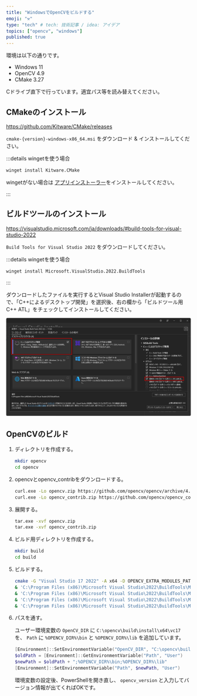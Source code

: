 ```yaml
---
title: "WindowsでOpenCVをビルドする"
emoji: "⚒️"
type: "tech" # tech: 技術記事 / idea: アイデア
topics: ["opencv", "windows"]
published: true
---
```


環境は以下の通りです。  

- Windows 11
- OpenCV 4.9
- CMake 3.27

Cドライブ直下で行っています。適宜パス等を読み替えてください。  

## CMakeのインストール

https://github.com/Kitware/CMake/releases

`cmake-{version}-windows-x86_64.msi` をダウンロード & インストールしてください。  

:::details wingetを使う場合

```sh
winget install Kitware.CMake
```

wingetがない場合は [アプリインストーラー](https://apps.microsoft.com/detail/9nblggh4nns1?rtc=1&hl=ja-jp&gl=JP)をインストールしてください。  

:::

## ビルドツールのインストール

https://visualstudio.microsoft.com/ja/downloads/#build-tools-for-visual-studio-2022

`Build Tools for Visual Studio 2022` をダウンロードしてください。  

:::details wingetを使う場合

```sh
winget install Microsoft.VisualStudio.2022.BuildTools
```

:::

ダウンロードしたファイルを実行するとVisual Studio Installerが起動するので、「C++によるデスクトップ開発」を選択後、右の欄から「ビルドツール用C++ ATL」をチェックしてインストールしてください。  

![vs installer](/images/opencv-setup/01.png)

## OpenCVのビルド

1. ディレクトリを作成する。  

   ```sh
   mkdir opencv
   cd opencv
   ```

2. opencvとopencv_contribをダウンロードする。  

   ```sh
   curl.exe -Lo opencv.zip https://github.com/opencv/opencv/archive/4.x.zip
   curl.exe -Lo opencv_contrib.zip https://github.com/opencv/opencv_contrib/archive/4.x.zip
   ```

3. 展開する。  

   ```sh
   tar.exe -xvf opencv.zip
   tar.exe -xvf opencv_contrib.zip
   ```

4. ビルド用ディレクトリを作成する。  

   ```sh
   mkdir build
   cd build
   ```

5. ビルドする。  

   ```sh
   cmake -G "Visual Studio 17 2022" -A x64 -D OPENCV_EXTRA_MODULES_PATH=../opencv_contrib-4.x/modules -D BUILD_opencv_world=ON ../opencv-4.x
   & 'C:\Program Files (x86)\Microsoft Visual Studio\2022\BuildTools\MSBuild\Current\Bin\MSBuild.exe' .\ALL_BUILD.vcxproj /p:Configuration=Debug /p:Platform=x64
   & 'C:\Program Files (x86)\Microsoft Visual Studio\2022\BuildTools\MSBuild\Current\Bin\MSBuild.exe' .\ALL_BUILD.vcxproj /p:Configuration=Release /p:Platform=x64
   & 'C:\Program Files (x86)\Microsoft Visual Studio\2022\BuildTools\MSBuild\Current\Bin\MSBuild.exe' .\INSTALL.vcxproj /p:Configuration=Debug /p:Platform=x64
   & 'C:\Program Files (x86)\Microsoft Visual Studio\2022\BuildTools\MSBuild\Current\Bin\MSBuild.exe' .\INSTALL.vcxproj /p:Configuration=Release /p:Platform=x64
   ```

6. パスを通す。

   ユーザー環境変数の `OpenCV_DIR` に `C:\opencv\build\install\x64\vc17` を、 `Path` に `%OPENCV_DIR%\bin` と `%OPENCV_DIR%\lib` を追加しています。  

   ```powershell
   [Environment]::SetEnvironmentVariable("OpenCV_DIR", "C:\opencv\build\install\x64\vc17", "User")
   $oldPath = [Environment]::GetEnvironmentVariable("Path", "User")
   $newPath = $oldPath + ";%OPENCV_DIR%\bin;%OPENCV_DIR%\lib"
   [Environment]::SetEnvironmentVariable("Path", $newPath, "User")
   ```

   環境変数の設定後、PowerShellを開き直し、 `opencv_version` と入力してバージョン情報が出てくればOKです。  
